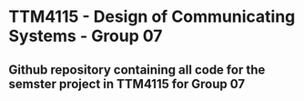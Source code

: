 # TTM4115 - Design of Communicating Systems - Group 07
## Github repository containing all code for the semster project in TTM4115 for Group 07
